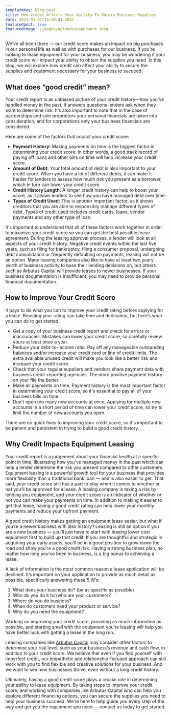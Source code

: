 ```yaml
---
templateKey: blog-post
title: How Credit Affects Your Ability To Obtain Business Supplies
date: 2023-03-01T14:50:41.303Z
featuredpost: true
featuredimage: /images/uploads/paperwork.jpeg
---
```

We’ve all been there — our credit score makes an impact on big purchases in our personal life as well as with purchases for our business. If you’re looking to lease equipment for your business, you may be wondering if your credit score will impact your ability to obtain the supplies you need. In this blog, we will explore how credit can affect your ability to secure the supplies and equipment necessary for your business to succeed. 

## What does “good credit” mean?

Your credit report is an unbiased picture of your credit history—how you’ve handled money in the past. It answers questions lenders ask when they want to determine risk. It’s also important to note that in the case of partnerships and sole proprietors your personal financials are taken into consideration, and for corporations only your business financials are considered. 

Here are some of the factors that impact your credit score:

* **Payment History:** Making payments on time is the biggest factor in determining your credit score. In other words, a good track record of paying off loans and other bills on time will help increase your credit score.
* **Amount of Debt:** Your total amount of debt is also important to your credit score. When you have a lot of different debts, it can make it harder for lenders to assess how much risk you present as a borrower, which in turn can lower your credit score.
* **Credit History Length:** A longer credit history can help to boost your score, as it allows lenders to see how you have managed debt over time.
* **Types of Credit Used:** This is another important factor, as it shows creditors that you are able to responsibly manage different types of debt. Types of credit used includes credit cards, loans, vendor payments and any other type of loan.

It's important to understand that all of these factors work together in order to maximize your credit score so you can get the best possible lease agreement. During the leasing approval process, a lender will look at all aspects of your credit history. Negative credit events within the last five years, such as filing for bankruptcy, filing a consumer proposal, undergoing debt consolidation or frequently defaulting on payments, leasing will not be an option. Many leasing companies also like to have at least two years’ worth of business activity to base their lending decisions on, but others such as Arbutus Capital will provide leases to newer businesses. If your business documentation is insufficient, you may need to provide personal financial documentation.

## How to Improve Your Credit Score

It pays to do what you can to improve your credit rating before applying for a lease. Boosting your rating can take time and dedication, but here’s what you can do to get started. 

* Get a copy of your business credit report and check for errors or inaccuracies. Mistakes can lower your credit score, so carefully review yours at least once a year. 
* Reduce your debt-to-income ratio. Pay off any manageable outstanding balances and/or increase your credit card or line of credit limits. The extra available unused credit will make you look like a better risk and increase your credit score.
* Check that your regular suppliers and vendors share payment data with business credit-reporting agencies. The more positive payment history on your file the better.
* Make all payments on time. Payment history is the most important factor in determining your credit score, so it's essential to pay all of your business bills on time. 
* Don’t open too many new accounts at once. Applying for multiple new accounts in a short period of time can lower your credit score, so try to limit the number of new accounts you open.

There are no quick fixes to improving your credit score, so it's important to be patient and persistent in trying to build a good credit history. 

## Why Credit Impacts Equipment Leasing

Your credit report is a judgement about your financial health at a specific point in time, illustrating how you’ve managed money in the past which can help a lender determine the risk you present compared to other customers. Equipment leasing is a powerful growth tool for your business that provides more flexibility than a traditional bank loan — and is also easier to get. That said, your credit score still has a part to play when it comes to whether or not you’ll be approved for a lease. A leasing company is taking a risk by lending you equipment, and your credit score is an indicator of whether or not you can make your payments on time. In addition to making it easier to get that lease, having a good credit rating can help lower your monthly payments and reduce your upfront payment. 

A good credit history makes getting an equipment lease easier, but what if you’re a newer business with less history? Leasing is still an option if you are a new business — you’ll just have to start with leasing lower cost equipment first to build up that credit. If you are thoughtful and strategic in acquiring your early assets, you’ll be in a good position to grow down the road and show you’re a good credit risk. Having a strong business plan, no matter how long you’ve been in business, is a big bonus to achieving a lease. 

A lack of information is the most common reason a lease application will be declined. It’s important on your application to provide as much detail as possible, specifically answering these 5 W’s:

1. What does your business do? (be as specific as possible)
2. Who do you do it for/who are your customers?
3. Where do you do business?
4. When do customers need your product or service?
5. Why do you need the equipment?

Working on improving your credit score, providing as much information as possible, and starting small with the equipment you’re leasing will help you have better luck with getting a lease in the long run.

Leasing companies like [Arbutus Capital](https://arbutuscapital.com/about-us) may consider other factors to determine your risk level, such as your business’s revenue and cash flow, in addition to your credit score. We believe that even if you find yourself with imperfect credit, our empathetic and relationship-focused approach can still work with you to find flexible and creative solutions for your business. And we want to see new businesses thrive, even without a long credit history.

Ultimately, having a good credit score plays a crucial role in determining your ability to lease equipment. By taking steps to improve your credit score, and working with companies like Arbutus Capital who can help you explore different financing options, you can secure the supplies you need to help your business succeed. We’re here to help guide you every step of the way and get you the equipment you need — contact us today to get started.